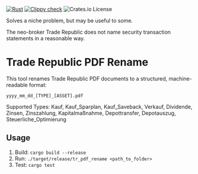 [![Rust](https://github.com/ArdentEmpiricist/TR_PDF_Rename/actions/workflows/rust.yml/badge.svg)](https://github.com/ArdentEmpiricist/TR_PDF_Rename/actions/workflows/rust.yml)
[![Clippy check](https://github.com/ArdentEmpiricist/TR_PDF_Rename/actions/workflows/clippy.yml/badge.svg)](https://github.com/ArdentEmpiricist/TR_PDF_Rename/actions/workflows/clippy.yml)
![Crates.io License](https://img.shields.io/crates/l/tr_pdf_rename)

Solves a niche problem, but may be useful to some.

The neo-broker Trade Republic does not name security transaction statements in a reasonable way.

# Trade Republic PDF Rename

This tool renames Trade Republic PDF documents to a structured, machine-readable format:

    yyyy_mm_dd_[TYPE]_[ASSET].pdf

Supported Types: Kauf, Kauf_Sparplan, Kauf_Saveback, Verkauf, Dividende, Zinsen, Zinszahlung, Kapitalmaßnahme, Depottransfer, Depotauszug, Steuerliche_Optimierung

## Usage

1. Build: `cargo build --release`
2. Run: `./target/release/tr_pdf_rename <path_to_folder>`
3. Test: `cargo test`
